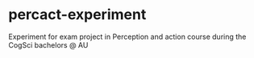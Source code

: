# percact-experiment
Experiment for exam project in Perception and action course during the CogSci bachelors @ AU
